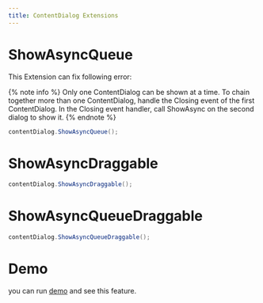 ```yaml
---
title: ContentDialog Extensions
---
```


# ShowAsyncQueue
This Extension can fix following error:

{% note info %}
Only one ContentDialog can be shown at a time. To chain together more than one ContentDialog, handle the Closing event of the first ContentDialog. In the Closing event handler, call ShowAsync on the second dialog to show it.
{% endnote %}

```cs
contentDialog.ShowAsyncQueue();
```

# ShowAsyncDraggable
```cs
contentDialog.ShowAsyncDraggable();
```

# ShowAsyncQueueDraggable
```cs
contentDialog.ShowAsyncQueueDraggable();
```

# Demo
you can run [demo](https://github.com/Ghost1372/DevWinUI) and see this feature.